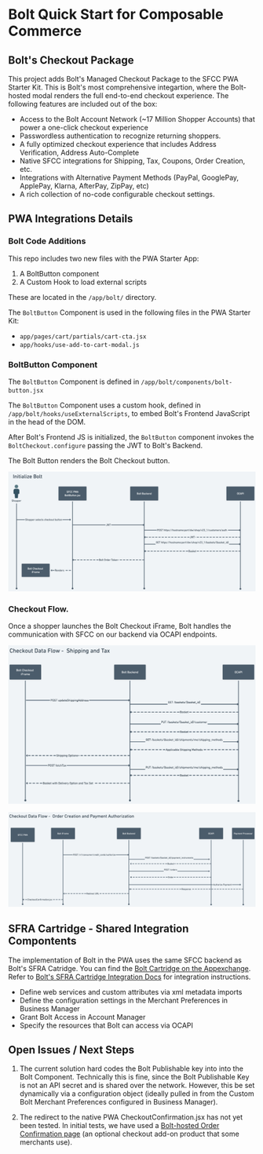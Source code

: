 # Bolt Quick Start for Composable Commerce

## Bolt's Checkout Package

This project adds Bolt's Managed Checkout Package to the SFCC PWA Starter Kit. This is Bolt's most comprehensive  integartion, where the Bolt-hosted modal renders the full end-to-end checkout experience. The following features are included out of the box: 
- Access to the Bolt Account Network (~17 Million Shopper Accounts) that power a one-click checkout experience
- Passwordless authentication to recognize returning shoppers.
- A fully optimized checkout experience that includes Address Verification, Address Auto-Complete
- Native SFCC integrations for Shipping, Tax, Coupons, Order Creation, etc.
- Integrations with Alternative Payment Methods (PayPal, GooglePay, ApplePay, Klarna, AfterPay, ZipPay, etc)
- A rich collection of no-code configurable checkout settings. 

## PWA Integrations Details

### Bolt Code Additions
This repo includes two new files with the PWA Starter App:

1. A BoltButton component
2. A Custom Hook to load external scripts 

These are located in the `/app/bolt/` directory.

The `BoltButton` Component is used in the following files in the PWA Starter Kit: 
- `app/pages/cart/partials/cart-cta.jsx`
- `app/hooks/use-add-to-cart-modal.js`


### BoltButton Component
The `BoltButton` Component is defined in `/app/bolt/components/bolt-button.jsx`

The `BoltButton` Component uses a custom hook, defined in `/app/bolt/hooks/useExternalScripts`, to embed Bolt's Frontend JavaScript in the head of the DOM. 

After Bolt's Frontend JS is initialized, the `BoltButton` component invokes the `BoltCheckout.configure` passing the JWT to Bolt's Backend. 

The Bolt Button renders the Bolt Checkout button. 

![](/diagrams/checkout-init.png)

### Checkout Flow. 
Once a shopper launches the Bolt Checkout iFrame, Bolt handles the communication with SFCC on our backend via OCAPI endpoints. 

![](/diagrams/checkout-shipping-and-tax.png)

![](/diagrams/checkout-create-order-and-auth.png)


## SFRA Cartridge - Shared Integration Compontents 
The implementation of Bolt in the PWA uses the same SFCC backend as Bolt's SFRA Catridge. You can find the [Bolt Cartridge on the Appexchange](https://appexchange.salesforce.com/listingDetail?listingId=a0N4V00000Jx53PUAR&tab=e). Refer to [Bolt's SFRA Cartridge Integration Docs](https://help.bolt.com/products/checkout/sfcc-sfra-v2/installation/) for integration instructions.  
- Define web services and custom attributes via xml metadata imports
- Define the configuration settings in the Merchant Preferences in Business Manager
- Grant Bolt Access in Account Manager
- Specify the resources that Bolt can access via OCAPI 

## Open Issues / Next Steps
1. The current solution hard codes the Bolt Publishable key into into the Bolt Component. Technically this is fine, since the Bolt Publishable Key is not an API secret and is shared over the network. However, this be set dynamically via a configuration object (ideally pulled in from the Custom Bolt Merchant Preferences configured in Business Manager). 

2. The redirect to the native PWA CheckoutConfirmation.jsx has not yet been tested. In initial tests, we have used a [Bolt-hosted Order Confirmation page](https://help.bolt.com/add-ons/confirmation-page/) (an optional checkout add-on product that some merchants use).
